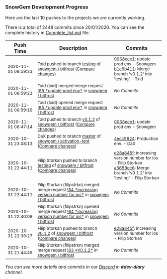 
### SnowGem Development Progress

Here are the last 10 pushes to the projects we are currently working.

There is a total of 2448 commits since 20/01/2020. You can see the complete history in
 [Complete_list.md](Complete_list.md) file.

| Push Time | Description | Commits |
| --- | --- | --- |
| <sub>2020-11-01 06:59:23</sub> | <sub>Txid pushed to branch [testing](https://gitlab.com/snowgem/bitfrost/commits/testing) of [snowgem / bitfrost](https://gitlab.com/snowgem/bitfrost) ([Compare changes](https://gitlab.com/snowgem/bitfrost/compare/a5659ec6844f46b8be5f754205cb6fc93c212247...b1c9b41106f1380ebef93517ce0fa9dcaa1c1f86))</sub> | <sub>[0068ece1](https://gitlab.com/snowgem/bitfrost/-/commit/0068ece1b46cadfca4ac145de5cc6f19198ca3e5): update prod env - Snowgem<br>[b1c9b411](https://gitlab.com/snowgem/bitfrost/-/commit/b1c9b41106f1380ebef93517ce0fa9dcaa1c1f86): Merge branch 'v0.1.2' into 'testing' - Txid</sub> |
| <sub>2020-11-01 06:59:23</sub> | <sub>Txid (txid) merged merge request [\!65 \*update prod env\*](https://gitlab.com/snowgem/bitfrost/-/merge_requests/65) in [snowgem / bitfrost](https://gitlab.com/snowgem/bitfrost)</sub> | <sub>_No Commits_</sub> |
| <sub>2020-11-01 06:59:19</sub> | <sub>Txid (txid) opened merge request [\!65 \*update prod env\*](https://gitlab.com/snowgem/bitfrost/-/merge_requests/65) in [snowgem / bitfrost](https://gitlab.com/snowgem/bitfrost)</sub> | <sub>_No Commits_</sub> |
| <sub>2020-11-01 06:47:14</sub> | <sub>Txid pushed to branch [v0\.1\.2](https://gitlab.com/snowgem/bitfrost/commits/v0.1.2) of [snowgem / bitfrost](https://gitlab.com/snowgem/bitfrost) ([Compare changes](https://gitlab.com/snowgem/bitfrost/compare/e28a845f08e2d11ef6a5549b864afe2cbcfec865...0068ece1b46cadfca4ac145de5cc6f19198ca3e5))</sub> | <sub>[0068ece1](https://gitlab.com/snowgem/bitfrost/-/commit/0068ece1b46cadfca4ac145de5cc6f19198ca3e5): update prod env - Snowgem</sub> |
| <sub>2020-10-31 23:08:13</sub> | <sub>DaX pushed to branch [master](https://gitlab.com/snowgem/activation-tent/commits/master) of [snowgem / activation\-tent](https://gitlab.com/snowgem/activation-tent) ([Compare changes](https://gitlab.com/snowgem/activation-tent/compare/65b445e3fa8be1e652e3659267934c2dc359df27...4ecc5824965553ee1afa692af125fe95b174fe3a))</sub> | <sub>[4ecc5824](https://gitlab.com/snowgem/activation-tent/-/commit/4ecc5824965553ee1afa692af125fe95b174fe3a): Production env. - DaX</sub> |
| <sub>2020-10-31 22:44:11</sub> | <sub>Filip Storkan pushed to branch [testing](https://gitlab.com/snowgem/bitfrost/commits/testing) of [snowgem / bitfrost](https://gitlab.com/snowgem/bitfrost) ([Compare changes](https://gitlab.com/snowgem/bitfrost/compare/29aa7c13b189cbc9960e27c09456a7bc318d3f55...a5659ec6844f46b8be5f754205cb6fc93c212247))</sub> | <sub>[e28a845f](https://gitlab.com/snowgem/bitfrost/-/commit/e28a845f08e2d11ef6a5549b864afe2cbcfec865): increasing version number for ios - Filip Storkan<br>[a5659ec6](https://gitlab.com/snowgem/bitfrost/-/commit/a5659ec6844f46b8be5f754205cb6fc93c212247): Merge branch 'v0.1.2' into 'testing' - Filip Storkan</sub> |
| <sub>2020-10-31 22:44:11</sub> | <sub>Filip Storkan (filipstrkn) merged merge request [\!64 \*increasing version number for ios\*](https://gitlab.com/snowgem/bitfrost/-/merge_requests/64) in [snowgem / bitfrost](https://gitlab.com/snowgem/bitfrost)</sub> | <sub>_No Commits_</sub> |
| <sub>2020-10-31 22:40:06</sub> | <sub>Filip Storkan (filipstrkn) opened merge request [\!64 \*increasing version number for ios\*](https://gitlab.com/snowgem/bitfrost/-/merge_requests/64) in [snowgem / bitfrost](https://gitlab.com/snowgem/bitfrost)</sub> | <sub>_No Commits_</sub> |
| <sub>2020-10-31 22:39:27</sub> | <sub>Filip Storkan pushed to branch [v0\.1\.2](https://gitlab.com/snowgem/bitfrost/commits/v0.1.2) of [snowgem / bitfrost](https://gitlab.com/snowgem/bitfrost) ([Compare changes](https://gitlab.com/snowgem/bitfrost/compare/43bcecfe15b6abe9e3e26f84047df8b74bf4405e...e28a845f08e2d11ef6a5549b864afe2cbcfec865))</sub> | <sub>[e28a845f](https://gitlab.com/snowgem/bitfrost/-/commit/e28a845f08e2d11ef6a5549b864afe2cbcfec865): increasing version number for ios - Filip Storkan</sub> |
| <sub>2020-10-31 21:44:49</sub> | <sub>Filip Storkan (filipstrkn) merged merge request [\!63 \*V0\.1\.2\*](https://gitlab.com/snowgem/bitfrost/-/merge_requests/63) in [snowgem / bitfrost](https://gitlab.com/snowgem/bitfrost)</sub> | <sub>_No Commits_</sub> |

_You can see more details and commits in our [Discord](https://discord.gg/zumGnbg) in **#dev-diary** channel._
